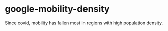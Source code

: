 # google-mobility-density
Since covid, mobility has fallen most in regions with high population density. 
